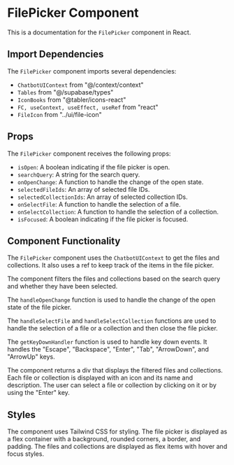 # FilePicker Component

This is a documentation for the `FilePicker` component in React.

## Import Dependencies

The `FilePicker` component imports several dependencies:

- `ChatbotUIContext` from "@/context/context"
- `Tables` from "@/supabase/types"
- `IconBooks` from "@tabler/icons-react"
- `FC, useContext, useEffect, useRef` from "react"
- `FileIcon` from "../ui/file-icon"

## Props

The `FilePicker` component receives the following props:

- `isOpen`: A boolean indicating if the file picker is open.
- `searchQuery`: A string for the search query.
- `onOpenChange`: A function to handle the change of the open state.
- `selectedFileIds`: An array of selected file IDs.
- `selectedCollectionIds`: An array of selected collection IDs.
- `onSelectFile`: A function to handle the selection of a file.
- `onSelectCollection`: A function to handle the selection of a collection.
- `isFocused`: A boolean indicating if the file picker is focused.

## Component Functionality

The `FilePicker` component uses the `ChatbotUIContext` to get the files and collections. It also uses a ref to keep track of the items in the file picker.

The component filters the files and collections based on the search query and whether they have been selected.

The `handleOpenChange` function is used to handle the change of the open state of the file picker.

The `handleSelectFile` and `handleSelectCollection` functions are used to handle the selection of a file or a collection and then close the file picker.

The `getKeyDownHandler` function is used to handle key down events. It handles the "Escape", "Backspace", "Enter", "Tab", "ArrowDown", and "ArrowUp" keys.

The component returns a div that displays the filtered files and collections. Each file or collection is displayed with an icon and its name and description. The user can select a file or collection by clicking on it or by using the "Enter" key.

## Styles

The component uses Tailwind CSS for styling. The file picker is displayed as a flex container with a background, rounded corners, a border, and padding. The files and collections are displayed as flex items with hover and focus styles.